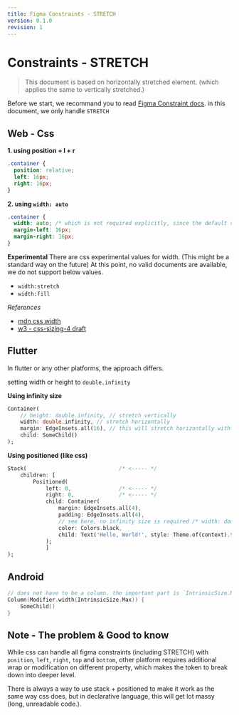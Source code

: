 ```yaml
---
title: Figma Constraints - STRETCH
version: 0.1.0
revision: 1
---
```


# Constraints - STRETCH

> This document is based on horizontally stretched element. (which applies the same to vertically stretched.)

Before we start, we recommand you to read [Figma Constraint docs](https://www.figma.com/plugin-docs/api/Constraints/). in this document, we only handle `STRETCH`

## Web - Css

**1. using position + l + r**

```css
.container {
  position: relative;
  left: 16px;
  right: 16px;
}
```

**2. using `width: auto`**

```css
.container {
  width: auto; /* which is not required explicitly, since the default value is auto. */
  margin-left: 16px;
  margin-right: 16px;
}
```

**Experimental**
There are css experimental values for width. (This might be a standard way on the future) At this point, no valid documents are available, we do not support below values.

- `width:stretch`
- `width:fill`

_References_

- [mdn css width](https://developer.mozilla.org/en-US/docs/Web/CSS/width)
- [w3 - css-sizing-4 draft](https://www.w3.org/TR/css-sizing-4/)

## Flutter

In flutter or any other platforms, the approach differs.

setting width or height to `double.infinity`

**Using infinity size**

```dart
Container(
    // height: double.infinity, // stretch vertically
    width: double.infinity, // stretch horizontally
    margin: EdgeInsets.all(16), // this will stretch horizontally with 16 spaces.
    child: SomeChild()
);
```

**Using positioned (like css)**

```dart
Stack(                             /* <----- */
    children: [
        Positioned(
            left: 0,               /* <----- */
            right: 0,              /* <----- */
            child: Container(
                margin: EdgeInsets.all(4),
                padding: EdgeInsets.all(4),
                // see here, no infinity size is required /* width: double.infinity, */
                color: Colors.black,
                child: Text('Hello, World!', style: Theme.of(context).textTheme.headline4))
            );
            ]
);
```

## Android

```kt
// does not have to be a column. the important part is `IntrinsicSize.Max`
Column(Modifier.width(IntrinsicSize.Max)) {
    SomeChild()
}
```

## Note - The problem & Good to know

While css can handle all figma constraints (including STRETCH) with `position`, `left`, `right`, `top` and `bottom`, other platform requires additional wrap or modification on different property, which makes the token to break down into deeper level.

There is always a way to use stack + positioned to make it work as the same way css does, but in declarative language, this will get lot massy (long, unreadable code.).

